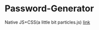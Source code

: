 # Password-Generator
Native JS+CSS(a little bit particles.js)
[link](https://eugene-cg.github.io/Password-Generator/)
